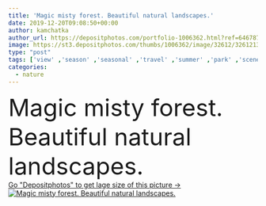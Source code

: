 ```yaml
---
title: 'Magic misty forest. Beautiful natural landscapes.'
date: 2019-12-20T09:08:50+00:00
author: kamchatka
author_url: https://depositphotos.com/portfolio-1006362.html?ref=64678756
image: https://st3.depositphotos.com/thumbs/1006362/image/32612/326121330/api_thumb_450.jpg?forcejpeg=true
type: "post"
tags: ['view' ,'season' ,'seasonal' ,'travel' ,'summer' ,'park' ,'scene' ,'nature' ,'spring' ,'fresh' ,'outdoor' ,'environment' ,'garden' ,'morning' ,'plant' ,'wooden' ,'fall' ,'mountain' ,'wildlife' ,'landscape' ,'dusk' ,'dawn' ,'idyllic' ,'trees' ,'mist' ,'fantasy' ,'fog' ,'forest' ,'countryside' ,'scenery' ,'wood' ,'magic' ,'mystery' ,'scenic' ,'top' ,'woodland' ,'country' ,'land' ,'horror' ,'scary' ,'setting' ,'spruce' ,'mysterious' ,'chilling' ,'botanic' ,'wonderland' ,'valley' ,'misty' ,'foggy' ,'mythical' ]
categories: 
  - nature
---
```

<div aling="center">
            <font size="60"> Magic misty forest. Beautiful natural landscapes.</font>   
</div>
<div>
    <a href='https://st3.depositphotos.com/thumbs/1006362/image/32612/326121330/api_thumb_450.jpg?forcejpeg=true?ref=64678756' target=_blank > Go "Depositphotos" to get lage size of this picture ->
        <img href='https://st3.depositphotos.com/thumbs/1006362/image/32612/326121330/api_thumb_450.jpg?forcejpeg=true?ref=64678756' src='https://st3.depositphotos.com/1006362/32612/i/950/depositphotos_326121330-stock-photo-magic-misty-forest-beautiful-natural.jpg?forcejpeg=true' alt='Magic misty forest. Beautiful natural landscapes.' >
    </a>
</div>
